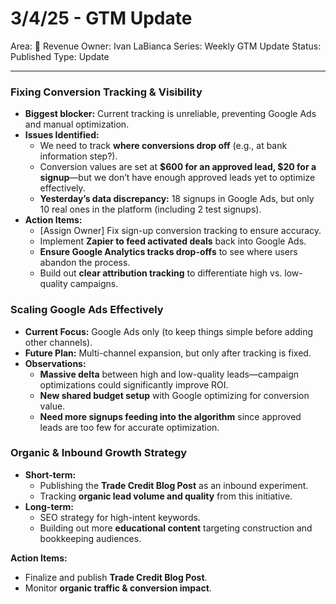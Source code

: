 # 3/4/25 - GTM Update

Area: 🤑 Revenue
Owner: Ivan LaBianca
Series: Weekly GTM Update
Status: Published
Type: Update

---

### **Fixing Conversion Tracking & Visibility**

- **Biggest blocker:** Current tracking is unreliable, preventing Google Ads and manual optimization.
- **Issues Identified:**
    - We need to track **where conversions drop off** (e.g., at bank information step?).
    - Conversion values are set at **$600 for an approved lead, $20 for a signup**—but we don’t have enough approved leads yet to optimize effectively.
    - **Yesterday’s data discrepancy:** 18 signups in Google Ads, but only 10 real ones in the platform (including 2 test signups).
- **Action Items:**
    - [Assign Owner] Fix sign-up conversion tracking to ensure accuracy.
    - Implement **Zapier to feed activated deals** back into Google Ads.
    - **Ensure Google Analytics tracks drop-offs** to see where users abandon the process.
    - Build out **clear attribution tracking** to differentiate high vs. low-quality campaigns.

### **Scaling Google Ads Effectively**

- **Current Focus:** Google Ads only (to keep things simple before adding other channels).
- **Future Plan:** Multi-channel expansion, but only after tracking is fixed.
- **Observations:**
    - **Massive delta** between high and low-quality leads—campaign optimizations could significantly improve ROI.
    - **New shared budget setup** with Google optimizing for conversion value.
    - **Need more signups feeding into the algorithm** since approved leads are too few for accurate optimization.

### **Organic & Inbound Growth Strategy**

- **Short-term:**
    - Publishing the **Trade Credit Blog Post** as an inbound experiment.
    - Tracking **organic lead volume and quality** from this initiative.
- **Long-term:**
    - SEO strategy for high-intent keywords.
    - Building out more **educational content** targeting construction and bookkeeping audiences.

**Action Items:**

- Finalize and publish **Trade Credit Blog Post**.
- Monitor **organic traffic & conversion impact**.